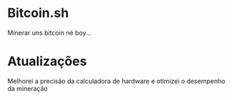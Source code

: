 # Bitcoin.sh
Minerar uns bitcoin né boy...
# Atualizações
Melhorei a precisão da calculadora de hardware e otimizei o desempenho da mineração
